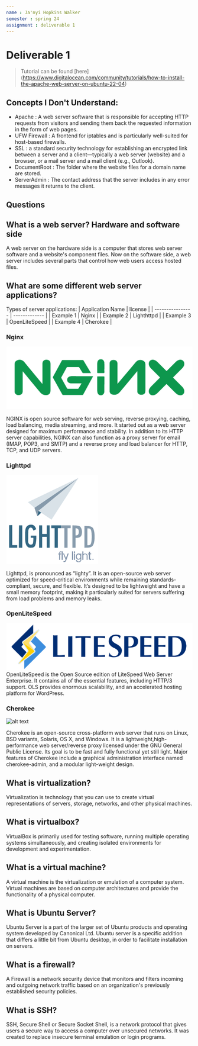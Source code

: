 ```yaml
---
name : Ja'nyi Hopkins Walker
semester : spring 24
assignment : deliverable 1
---
```


# Deliverable 1

> Tutorial can be found [here] (https://www.digitalocean.com/community/tutorials/how-to-install-the-apache-web-server-on-ubuntu-22-04)

## Concepts I Don't Understand:

* Apache : A web server software that is responsible for accepting HTTP requests from visitors and sending them back the requested information in the form of web pages. 
* UFW Firewall : A frontend for iptables and is particularly well-suited for host-based firewalls.
* SSL : a standard security technology for establishing an encrypted link between a server and a client—typically a web server (website) and a browser, or a mail server and a mail client (e.g., Outlook).
* DocumentRoot : The folder where the website files for a domain name are stored.
* ServerAdmin : The contact address that the server includes in any error messages it returns to the client.

## Questions

## What is a web server? Hardware and software side
A web server on the hardware side is a computer that stores web server software and a website's component files. Now on the software side, a web server includes several parts that control how web users access hosted files.
## What are some different web server applications?
Types of server applications:
| Application Name | license       |
| ---------------- | ------------- |
| Example 1        | Nginx         |
| Example 2        | Lighthttpd    |
| Example 3        | OpenLiteSpeed |
| Example 4        | Cherokee      |

### Nginx
![alt text](image-1.png)

NGINX is open source software for web serving, reverse proxying, caching, load balancing, media streaming, and more. It started out as a web server designed for maximum performance and stability. In addition to its HTTP server capabilities, NGINX can also function as a proxy server for email (IMAP, POP3, and SMTP) and a reverse proxy and load balancer for HTTP, TCP, and UDP servers.

### Lighttpd
![alt text](image-2.png)

Lighttpd, is pronounced as “lighty”. It is an open-source web server optimized for speed-critical environments while remaining standards-compliant, secure, and flexible. It’s designed to be lightweight and have a small memory footprint, making it particularly suited for servers suffering from load problems and memory leaks.

### OpenLiteSpeed
![alt text](image-3.png)
OpenLiteSpeed is the Open Source edition of LiteSpeed Web Server Enterprise. It contains all of the essential features, including HTTP/3 support. OLS provides enormous scalability, and an accelerated hosting platform for WordPress.

### Cherokee
![alt text](image.png)

Cherokee is an open-source cross-platform web server that runs on Linux, BSD variants, Solaris, OS X, and Windows. It is a lightweight,high-performance web server/reverse proxy licensed under the GNU General Public License. Its goal is to be fast and fully functional yet still light. Major features of Cherokee include a graphical administration interface named cherokee-admin, and a modular light-weight design. 

## What is virtualization?
Virtualization is technology that you can use to create virtual representations of servers, storage, networks, and other physical machines.
## What is virtualbox?
VirtualBox is primarily used for testing software, running multiple operating systems simultaneously, and creating isolated environments for development and experimentation.
## What is a virtual machine?
A virtual machine is the virtualization or emulation of a computer system. Virtual machines are based on computer architectures and provide the functionality of a physical computer. 
## What is Ubuntu Server?
Ubuntu Server is a part of the larger set of Ubuntu products and operating system developed by Canonical Ltd. Ubuntu server is a specific addition that differs a little bit from Ubuntu desktop, in order to facilitate installation on servers.
## What is a firewall?
A Firewall is a network security device that monitors and filters incoming and outgoing network traffic based on an organization's previously established security policies.
## What is SSH?
SSH, Secure Shell or Secure Socket Shell, is a network protocol that gives users a secure way to access a computer over unsecured networks. It was created to replace insecure terminal emulation or login programs.
